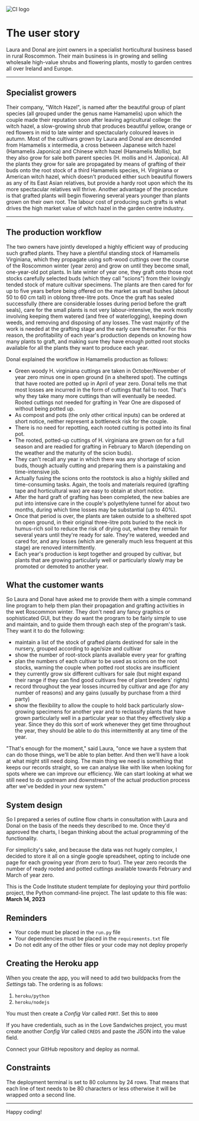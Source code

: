 ![CI logo](https://codeinstitute.s3.amazonaws.com/fullstack/ci_logo_small.png)

# The user story

Laura and Donal are joint owners in a specialist horticultural business based in rural Roscommon. Their main business is in growing and selling wholesale high-value shrubs and flowering plants, mostly to garden centres all over Ireland and Europe.

- - -
## Specialist growers

Their company, "Witch Hazel", is named after the beautiful group of plant species (all grouped under the genus name Hamamelis) upon which the couple made their reputation soon after leaving agricultural college: the witch hazel, a slow-growing shrub that produces beautiful yellow, orange or red flowers in mid to late winter and spectacularly coloured leaves in autumn. Most of the cultivars grown by Laura and Donal are descended from Hamamelis x intermedia, a cross between Japanese witch hazel (Hamamelis Japonica) and Chinese witch hazel (Hamamelis Mollis), but they also grow for sale both parent species (H. mollis and H. Japonica). All the plants they grow for sale are propagated by means of grafting of their buds onto the root stock of a third Hamamelis species, H. Virginiana or American witch hazel, which doesn't produced either such beautiful flowers as any of its East Asian relatives, but provide a hardy root upon which the its more spectacular relatives will thrive. Another advantage of the procedure is that grafted plants will begin flowering several years younger than plants grown on their own root. The labour cost of producing such grafts is what drives the high market value of witch hazel in the garden centre industry.

- - -

## The production workflow

The two owners have jointly developed a highly efficient way of producing such grafted plants. They have a plentiful standing stock of Hamamelis Virginiana, which they propagate using soft-wood cuttings over the course of the Roscommon winter (year zero) and grow on until they become small, one-year-old pot plants. In late winter of year one, they graft onto those root stocks carefully selected buds (which they call "scions") from their lovingly tended stock of mature cultivar specimens. The plants are then cared for for up to five years before being offered on the market as small bushes (about 50 to 60 cm tall) in oblong three-litre pots. Once the graft has sealed successfully (there are considerable losses during period before the graft seals), care for the small plants is not very labour-intensive, the work mostly involving keeping them watered (and free of waterlogging), keeping down weeds, and removing and disposing of any losses. The vast majority of the work is needed at the grafting stage and the early care thereafter. For this reason, the profitability of each year's production depends on knowing how many plants to graft, and making sure they have enough potted root stocks available for all the plants they want to produce each year.

Donal explained the workflow in Hamamelis production as follows:
- Green woody H. virginiana cuttings are taken in October/November of year zero minus one in open ground (in a sheltered spot). The cuttings that have rooted are potted up in April of year zero. Donal tells me that most losses are incurred in the form of cuttings that fail to root. That's why they take many more cuttings than will eventually be needed. Rooted cuttings not needed for grafting in Year One are disposed of without being potted up.
- As compost and pots (the only other critical inputs) can be ordered at short notice, neither represent a bottleneck risk for the couple.
- There is no need for repotting, each rooted cutting is potted into its final pot.
- The rooted, potted-up cuttings of H. virginiana are grown on for a full season and are readied for grafting in February to March (depending on the weather and the maturity of the scion buds).
- They can't recall any year in which there was any shortage of scion buds, though actually cutting and preparing them is a painstaking and time-intensive job.
- Actually fusing the scions onto the rootstock is also a highly skilled and time-consuming tasks. Again, the tools and materials required (grafting tape and horticultural wax) are easy to obtain at short notice.
- After the hard graft of grafting has been completed, the new babies are put into intensive care in the couple's polyethylene tunnel for about two months, during which time losses may be substantial (up to 40%).
- Once that period is over, the plants are taken outside to a sheltered spot on open ground, in their original three-litre pots buried to the neck in humus-rich soil to reduce the risk of drying out, where they remain for several years until they're ready for sale. They're watered, weeded and cared for, and any losses (which are generally much less frequent at this stage) are renoved intermittently.
- Each year's production is kept together and grouped by cultivar, but plants that are growing particularly well or particularly slowly may be promoted or demoted to another year.


## What the customer wants

So Laura and Donal have asked me to provide them with a simple command line program to help them plan their propagation and grafting activities in the wet Roscommon winter. They don't need any fancy graphics or sophisticated GUI, but they do want the program to be fairly simple to use and maintain, and to guide them through each step of the program's task. They want it to do the following:
- maintain a list of the stock of grafted plants destined for sale in the nursery, grouped according to age/size and cultivar
- show the number of root-stock plants available every year for grafting
- plan the numbers of each cultivar to be used as scions on the root stocks, warning the couple when potted root stocks are insufficient
- they currently grow six different cultivars for sale (but might expand their range if they can find good cultivars free of plant breeders' rights)
- record throughout the year losses incurred by cultivar and age (for any number of reasons) and any gains (usually by purchase from a third party)
- show the flexibility to allow the couple to hold back particularly slow-growing specimens for another year and to reclassify plants that have grown particularly well in a particular year so that they effectively skip a year. Since they do this sort of work whenever they get time throughout the year, they should be able to do this intermittently at any time of the year.

"That's enough for the moment," said Laura, "once we have a system that can do those things, we'll be able to plan better. And then we'll have a look at what might still need doing. The main thing we need is something that keeps our records straight, so we can analyse like with like when looking for spots where we can improve our efficiency. We can start looking at what we still need to do upstream and downstream of the actual production process after we've bedded in your new system."


## System design

So I prepared a series of outline flow charts in consultation with Laura and Donal on the basis of the needs they described to me. Once they'd approved the charts, I began thinking about the actual programming of the functionality.

For simplicity's sake, and because the data was not hugely complex, I decided to store it all on a single google spreadsheet, opting to include one page for each growing year (from zero to four).
The year zero records the number of ready rooted and potted cuttings available towards February and March of year zero.






This is the Code Institute student template for deploying your third portfolio project, the Python command-line project. The last update to this file was: **March 14, 2023**

## Reminders

- Your code must be placed in the `run.py` file
- Your dependencies must be placed in the `requirements.txt` file
- Do not edit any of the other files or your code may not deploy properly

## Creating the Heroku app

When you create the app, you will need to add two buildpacks from the _Settings_ tab. The ordering is as follows:

1. `heroku/python`
2. `heroku/nodejs`

You must then create a _Config Var_ called `PORT`. Set this to `8000`

If you have credentials, such as in the Love Sandwiches project, you must create another _Config Var_ called `CREDS` and paste the JSON into the value field.

Connect your GitHub repository and deploy as normal.

## Constraints

The deployment terminal is set to 80 columns by 24 rows. That means that each line of text needs to be 80 characters or less otherwise it will be wrapped onto a second line.

---

Happy coding!
